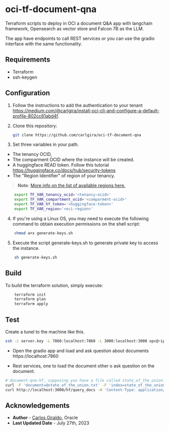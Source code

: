 # oci-tf-document-qna

Terraform scripts to deploy in OCI a document Q&amp;A app with langchain framework, Opensearch as vector store and Falcon 7B as the LLM.

The app have endpoints to call REST services or you can use the gradio interface with the same functionality. 

## Requirements
- Terraform
- ssh-keygen

## Configuration

1. Follow the instructions to add the authentication to your tenant https://medium.com/@carlgira/install-oci-cli-and-configure-a-default-profile-802cc61abd4f.
2. Clone this repository:
    ```bash
    git clone https://github.com/carlgira/oci-tf-document-qna
    ```

3. Set three variables in your path. 
- The tenancy OCID, 
- The comparment OCID where the instance will be created.
- A huggingface READ token. Follow this tutorial https://huggingface.co/docs/hub/security-tokens
- The "Region Identifier" of region of your tenancy.
> **Note**: [More info on the list of available regions here.](https://docs.oracle.com/en-us/iaas/Content/General/Concepts/regions.htm)

```bash
    export TF_VAR_tenancy_ocid='<tenancy-ocid>'
    export TF_VAR_compartment_ocid='<comparment-ocid>'
    export TF_VAR_hf_token='<huggingface-token>'
    export TF_VAR_region='<oci-region>'
```

4. If you're using a Linux OS, you may need to execute the following command to obtain execution permissions on the shell script:
```bash
    chmod a+x generate-keys.sh
```
5. Execute the script generate-keys.sh to generate private key to access the instance. 
```bash
    sh generate-keys.sh
```

## Build

To build the terraform solution, simply execute: 

```bash
    terraform init
    terraform plan
    terraform apply
```

## Test
Create a tunel to the machine like this.
```bash
ssh -i server.key -L 7860:localhost:7860 -L 3000:localhost:3000 opc@<ip-address>
```

- Open the gradio app and load and ask question about documents https://localhost:7860

- Rest services, one to load the document other o ask question on the document.
```bash
# document-qna-hf, supposing you have a file called state_of_the_union.txt
curl -F 'document=@state_of_the_union.txt' -F 'index=state_of_the_union' http://localhost:3000/hf/load_file
curl http://localhost:3000/hf/query_docs -H 'Content-Type: application/json'  -d '{"question": "What did the president say about Ketanji Brown Jackson?", "index":"state_of_the_union"}'
``````

## Acknowledgements

* **Author** - [Carlos Giraldo](https://www.linkedin.com/in/carlos-giraldo-a79b073b/), Oracle
* **Last Updated Date** - July 27th, 2023
